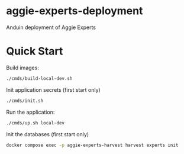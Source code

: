 # aggie-experts-deployment
Anduin deployment of Aggie Experts


# Quick Start

Build images:
```bash
./cmds/build-local-dev.sh
```

Init application secrets (first start only)
```bash
./cmds/init.sh
```

Run the application:
```bash
./cmds/up.sh local-dev
```

Init the databases (first start only)
```bash
docker compose exec -p aggie-experts-harvest harvest experts init
```
